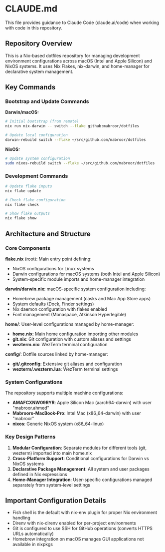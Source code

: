 # CLAUDE.md

This file provides guidance to Claude Code (claude.ai/code) when working with code in this repository.

## Repository Overview

This is a Nix-based dotfiles repository for managing development environment configurations across macOS (Intel and Apple Silicon) and NixOS systems. It uses Nix Flakes, nix-darwin, and home-manager for declarative system management.

## Key Commands

### Bootstrap and Update Commands

**Darwin/macOS:**

```bash
# Initial bootstrap (from remote)
nix run nix-darwin -- switch --flake github:mabroor/dotfiles

# Update local configuration
darwin-rebuild switch --flake ~/src/github.com/mabroor/dotfiles
```

**NixOS:**

```bash
# Update system configuration
sudo nixos-rebuild switch --flake ~/src/github.com/mabroor/dotfiles
```

### Development Commands

```bash
# Update flake inputs
nix flake update

# Check flake configuration
nix flake check

# Show flake outputs
nix flake show
```

## Architecture and Structure

### Core Components

**flake.nix** (root): Main entry point defining:

- NixOS configurations for Linux systems
- Darwin configurations for macOS systems (both Intel and Apple Silicon)
- System-specific module imports and home-manager integration

**darwin/darwin.nix**: macOS-specific system configuration including:

- Homebrew package management (casks and Mac App Store apps)
- System defaults (Dock, Finder settings)
- Nix daemon configuration with flakes enabled
- Font management (Monaspace, Atkinson Hyperlegible)

**home/**: User-level configurations managed by home-manager:

- **home.nix**: Main home configuration importing other modules
- **git.nix**: Git configuration with custom aliases and settings
- **wezterm.nix**: WezTerm terminal configuration

**config/**: Dotfile sources linked by home-manager:

- **git/.gitconfig**: Extensive git aliases and configuration
- **wezterm/.wezterm.lua**: WezTerm terminal settings

### System Configurations

The repository supports multiple machine configurations:

- **AMAFCXNW09RYR**: Apple Silicon Mac (aarch64-darwin) with user "mabroor.ahmed"
- **Mabroors-MacBook-Pro**: Intel Mac (x86_64-darwin) with user "mabroor"
- **nixos**: Generic NixOS system (x86_64-linux)

### Key Design Patterns

1. **Modular Configuration**: Separate modules for different tools (git, wezterm) imported into main home.nix
2. **Cross-Platform Support**: Conditional configurations for Darwin vs NixOS systems
3. **Declarative Package Management**: All system and user packages defined in Nix expressions
4. **Home-Manager Integration**: User-specific configurations managed separately from system-level settings

## Important Configuration Details

- Fish shell is the default with nix-env plugin for proper Nix environment handling
- Direnv with nix-direnv enabled for per-project environments
- Git is configured to use SSH for GitHub operations (converts HTTPS URLs automatically)
- Homebrew integration on macOS manages GUI applications not available in nixpkgs